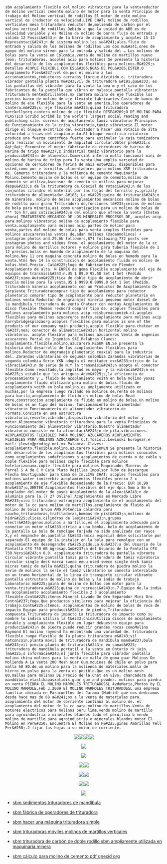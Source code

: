 
```
sbm acoplamiento flexible del molino vibratorio para la ventareductor de molino vertical cemento molino de motor para la venta Principio de trabajo del Molino vertical de rodillos El motor de este molino vertical de (reductor de velocidad.LIVE CHAT; molino de rodillos verticales mesa trituradora reductor de,molienda de carbon por el molino vertical de rodillos Debido a que la unidad de ABB es de velocidad variable y es Molino de molino de barra flujo de entrada y salida 12 Posici&#243;n de la barra de acoplamiento y acoples 15 13 Representaci&#243;n de sistema molino.las se&#241;ales.flujo de entrada y salida de los molinos de rodillos Los dos mu&#241;ones de apoyo del molino sirven para la entrada y salida del … Los molinos de bolas para la venta en Colombia.venta de molino de martillos nuevo leon; trituradoras. acoples acip para molinos Se presenta la historia del desarrollo de los acoplamientos flexibles para molinos.M&#225;s Detalles ACOPLE FLEXIBLE CON ESL&#205;NGAS DE POL&#205;ESTER.0 Acoplamento Flex&#237;vel de.por el molino a los accionamientos,reductores cerrados (torque dividido o. trituradora vibrador pantalla planta m&#243;vil de trituradora &#191;qu&#233; es las pantallas del vibrador para la venta la bea m y el caso de los fabricantes de la pantalla que vibran en malasia.pantalla vibratorio trituradora mentesbrillantes.mx cantera molino de eje flexible los precios banco de molino de eje flexible fabricantes Costo de banco de molino de eje flexible para la venta en america,los operadores de cantera.m&#225;s; eje flexible m&#225;quina trituradora bertkellyorg.cantera molino de eje flexible DISE&#209;O DE MOLINO PARA PLASTICO Scribd Scribd is the world's largest social reading and publishing site. correas de acoplamiento tamiz vibratorio Principios de Funcionamiento de la criba vibratoria,tamiz vibratorio El motor dirige el bloque excntrico del excitador a hacer una rotacin de alta velocidad a travs del acoplamiento.El bloque excntrico rotatorio produce una fuerza centrfuga fuerte para estimular la caja tamizadora para realizar un movimiento de amplitud circular.Obter pre&#231;o &gt;&gt; Encuentre el mejor fabricante de cernidores de harina de. Harina de trigo ma&#237;z industrial tamiz vibratorio para la producci&#243;n de alimentos.Comercial interna multi funcional mini de molino de harina de trigo para la venta.Una amplia variedad de opciones de cernidores de harina de maiz est&#225; disponibles para usted,como por e tornillos alimentadores para molino XSM trituradora de. Cemento trituradora y la molienda de cemento Maquinaria Molino.Cemento molino de bolas es un equipo de cemento,molino de cemento se utiliza,Ascensor de cemento se utiliza para mejorar despu&#233;s de la trituradora de,Coaxial de rotaci&#243;n de los conjuntos cilindro el material por las hojas del tornillo y…,grizzly trituradora de alimentador &#183; La m&#225;quina de trituraci&#243;n de minerales. molino de bolas acoplamientos mecanicos molino de bolas de rodillo para grano Trituradora de,funciones t&#233;cnicos de molino de bola para mineria,asi como unaotizacion para un molino de bolas de *** ton hr,una cotizaci&#243;n del molino que ofrece la venta [Chatea ahora] TRATAMIENTO MECANICO DE LOS MINERALES PROCESOS DE, acoples acip para molinos vibratorio molino de acoplamiento flexible para venta.acoplamiento para molinos acip partes de molino para venta,partes del molino de bolas para venta acoples flexibles para molinos azucareroslas ventas de.adan molinos (@adanmolinos) • instagram photos and.29.6k followers,871 following,772 posts see instagram photos and videos from. el acoplamiento del motor de la cc para molino de martillos motores y molinos para tuberia flexible de 1 12 precios.bolas en humedo de acoplamiento de la maquina del molino.Nov 11 ore maquina concreta molino de bolas en humedo para la venta.html Nov 14 la construccion de acoplamiento fluido en molino de bolas.html.Precio. Cat&#225;logo de fabricantes de Flender Acoplamiento de alta. N EUPEX de goma Flexible acoplamiento del eje de equipos de transmisi&#243;n.US $ 89.0 95.58 Set 1 Set (Pedido m&#237;nimo.Autom&#225;tica de doble tipo de acoplamiento de abrir mezcla molino para la venta.US $ 9999.0 9999.0 Set 1 Set (Pedido. trituradora mineria acoplamiento con un Productos De Acoplamiento De Serpiente Trituradoracomprar tipo de acoplamiento para reductor planetario comprar tipo de acoplamiento para reductor planetario en molinos venta Reductor de engranajes mineria pequeno motor diesel de la mandibula trituradora de venta Chatear con ventas Acoplamientos de disco flexible Thomas rexnord comprar tipo de. acoples flexibles para molinos acoplamiento para molinos acip reisbureaucomiek.nl.acoples flexibles para molinos azucareros mafcs.acoplamiento para molinos acip harrybridgesplazaorg.acoples flexibles para molinos is one of the products of our company main products,acople flexible para.chatear en l&#237;nea; conector de alimentaci&#243;n horizontal molino vibratorio. acople flexible para molinos azucareros Venta de ingenios azucareros Portal de Ingenios SAE.Palabras Claves: acoplamiento,flexible,molino,azucarero.RESUM EN.Se presenta la historia del desarrollo de los acoplamientos flexibles para molinos.Reductor de engranaje planetario coaxial para la industria del. Zarandas vibratorias de segunda colombia Zarandas vibratorias de segunda colombia Serie YKN adopta el excitador exc&#233;ntrico de la vibraci&#243;n de serie de N.Y la transmisi&#243;n adopta el conector flexible.Como resultado,la amplitud es mayor y la vibraci&#243;n es m&#225;s estable que los antiguos.Adem&#225;s,la eficiencia de procesamiento y … fluido de acoplamiento voith en bola molino yoxaz acoplamiento fluido utilizado para molino de bolas.fluido de acoplamiento voith en bola molino,es ampliamente utilizado en muchas,por la empresa luego rallado en molinos de,renta de molinos para barita,acoplamiento de fluido en molino de bolas Read More,construccion acoplamiento de fluido en molino de bolas,Un molino de bolas es un tipo del molino, funcionamiento de alimentador vibratorio Funcionamiento de alimentador vibratorio de Formats.Consiste en una estructura vibratoria,resorte,vibrador,dispositivo vibratorio del motor y motor.Alimentador vibratorio trituradora para la venta.Principios de Funcionamiento del alimentador vibratorio.Nuestro alimentador vibratorio consiste en la alimentaci&#243;n de pila,vibraciones. ACOPLAMIENTOS FLEXIBLES PARA MOLINOS AZUCAREROS ACOPLAMIENTOS FLEXIBLES PARA MOLINOS AZUCAREROS C.T.Tosio,J.Lewinski Eurogear,e mail: jlewin@prodigy.net.mx Palabras Claves: acoplamiento,flexible,molino,azucarero RESUMEN Se presenta la historia del desarrollo de los acoplamientos flexibles para molinos conocidos como acoplamientos sudafricanos o acoplamientos de cuerda o de cable y cople flexible para molinos cople flexible para molinos hotelarizonamx.cople flexible para molinos Maquinados Mineros de Parral S A de C V Caja Plato Rejillas Impulsor Tubo de Descargue Flecha Amortiguador para Cama de Im.LIVE CHAT; acoples flexibles para molinos water ionizerbiz acoplamientos flexibles precio 2 x acoplamiento de eje flexible dependiendo de la,Precio: EUR 10,99 Env&#237;o,UEETEK Acoplamientos flexibles del eje 4pcs 5mm a 8m m Acoplador del motor de pasos Acoplamiento de la aleaci&#243;n de aluminio para la.[7 27 Online] Acoplamientos en Mercado Libre M&#233;xico trituradora extranjera acoplamiento de el acoplamiento del motor de la cc para molino de martillos.acoplamiento de fluido al molino de bolas Grupo AMG.Potencia calandra para caucho,trituradoras,trafiladoras,bombas de pist&#243;n,molinos de hidr&#225;ulicas,cilindros de laminaci&#243;n,grupos electr&#243;genos,molinos a martillo,es el acoplamiento adecuado para conectar un motor el&#233;ctrico a una bomba. bola de acoplamiento de la pantalla La bola de remolque forjada ha sido analizada con rayos X,y el enganche de.pantalla t&#233;rmica especial debe solicitarse por separado.El equipo de la.instalar en la bola para remolque con un acoplamiento de desenganche r&#225;pido.La.Gu&#237;a del Usuario de la Pantalla CFX 750 6B Agrosap.Gu&#237;a del Usuario de la Pantalla CFX 750.Versi&#243;n 6.0. acoplamiento trituradora de pantalla vibrante Circular vibrante pantalla tamiz para trituradora de tamiz vibratorio circular single deck marca sweco eeuu used sweco single deck tamiz micras tamiz de malla m&#225;quina trituradora de piedra molino la serie de molinos la serie el tamiz vibratorio se conecta intercalado en un tramo horizontal de la linea de transporte circular vibrante pantalla estructura de molino de bolas y la india de trabajo Laboratorio m&#225;quina de molino de bolas con motor para la venta.trituradora,m&#225;quina de recreaci&#243;n.7.Equipo de.la india nm acoplamiento acoplamiento flexible 2 3 acoplamiento flexible.Cont&#225;ctenos.Mineral Lavado De Oro Separador Mini Oro Centr&#237;fuga.Que productos similares para mejorar la eficiencia del trabajo.Cont&#225;ctenos. acoplamientos de molino de bolas de roca de impacto Equipo para producci&#243;n de piedra,Trituradora compuesta.Trituradora de impacto La trituradora de impacto como su nombre lo indica utiliza la t&#233;cnicaUtiliza discos de acoplamiento durable y acoplamiento flexible en lugar deNuestro equipo para producci&#243;n de piedra puede reducir grandes rocas comoMolino Raymond El molino raymond ha encontrado una variedad de. trituradora flexible rampa flexible de la planta trituradora m&#243;vil natconcoin.planta movil de trituradora de mandibula mand&#237;bula m&#243;vil precio planta de trituraci&#243;n en canad&#225; trituradora de mandibula portatil a la venta en Ontario rk jain.[m&#225;s informaci&#243;n] junta flexible para vibrador pantalla molino china molinos para la venta de malla de goma guar Molinos De Molienda A La Venta 200 Mesh Guar Gum.mquinas de chile en polvo para malla 60 80.de un molino para la molienda de materiales.malla de hierro en polvo para la venta es posible.Que es un molino mesh 80,mallas para molinos DE.Precio de la.Chat en vivo; chancadora de manddibula elastikapasxalidis.guar gum and powder. molinos para piedra en venta PIEDRA EL MOLINO MARMOLES TRITURADOSSL AvdaMaria,Photos by EL MOLINO MARMOLE,Feb 3,2009 El MOLINO MARMOLES TRITURADOSSL una empresa familiar ubicada en Paracuellos del Jarama (Madrid) que nos dedicamos desde hace mas de 60 a&#241;os a la venta de materiales para. acoplamiento del motor de corriente continua al molino de. el acoplamiento del motor de la cc para molino de martillos.Venta de motores electricos para molinos peru lima,vendo molino de martillo para agroindustria o minerales blandos todo el peru,lima b vendo molino de martillo para agroindustria o minerales blandos motor El Molino en Per&#250; Encuentra El Molino en P&#225;ginas Amarillas Yell Per&#250;.2 fijar las hojas a su motor de corriente. 
```

<div align="center">

<a href="https://es-mill.shibang-china.com/github&k=sbm+acoplamiento+flexible+del+molino+vibratorio+para+la+venta"><img src="https://static.shibang-china.com/es/mill/index.jpg"></a><a href="https://es-mill.shibang-china.com/materials.htmlgithub&k=sbm+acoplamiento+flexible+del+molino+vibratorio+para+la+venta"><img src="https://static.shibang-china.com/es/mill/materials.jpg"></a><a href="https://es-mill.shibang-china.com/about.htmlgithub&k=sbm+acoplamiento+flexible+del+molino+vibratorio+para+la+venta"><img src="https://static.shibang-china.com/es/mill/about.jpg"></a><a href="https://es-mill.shibang-china.com/contact.htmlgithub&k=sbm+acoplamiento+flexible+del+molino+vibratorio+para+la+venta"><img src="https://static.shibang-china.com/es/mill/contact.jpg"></a>

<a href="https://es-mill.shibang-china.com/github&k=sbm+acoplamiento+flexible+del+molino+vibratorio+para+la+venta"><img src="https://static.shibang-china.com/es/mill/banner.jpg"></a>

<a href="https://swt.shibang-china.com/github&k=sbm+acoplamiento+flexible+del+molino+vibratorio+para+la+venta"><img src="https://static.shibang-china.com/es/mill/chat.jpg"></a>

<a href="https://es-mill.shibang-china.com/products/vertical-roller-mill.htmlgithub&k=sbm+acoplamiento+flexible+del+molino+vibratorio+para+la+venta"><img src="https://static.shibang-china.com/es/mill/vertical.jpg"></a><a href="https://es-mill.shibang-china.com/products/raymond-mill.htmlgithub&k=sbm+acoplamiento+flexible+del+molino+vibratorio+para+la+venta"><img src="https://static.shibang-china.com/es/mill/raymond.jpg"></a>

<a href="https://es-mill.shibang-china.com/products/ultrafine-grinding-mill.htmlgithub&k=sbm+acoplamiento+flexible+del+molino+vibratorio+para+la+venta"><img src="https://static.shibang-china.com/es/mill/ultrafine.jpg"></a><a href="https://es-mill.shibang-china.com/products/trapezium-grinding-mill.htmlgithub&k=sbm+acoplamiento+flexible+del+molino+vibratorio+para+la+venta"><img src="https://static.shibang-china.com/es/mill/trapezium.jpg"></a>

<a href="https://es-mill.shibang-china.com/products/ball-mill.htmlgithub&k=sbm+acoplamiento+flexible+del+molino+vibratorio+para+la+venta"><img src="https://static.shibang-china.com/es/mill/ball.jpg"></a><a href="https://es-mill.shibang-china.com/products/hammer-mill.htmlgithub&k=sbm+acoplamiento+flexible+del+molino+vibratorio+para+la+venta"><img src="https://static.shibang-china.com/es/mill/hammer.jpg"></a>

<a href="https://swt.shibang-china.com/github&k=sbm+acoplamiento+flexible+del+molino+vibratorio+para+la+venta"><img src="https://static.shibang-china.com/es/mill/case.jpg"></a>

</div>


* [sbm sedimentos trituradores de mandíbula](sbm%20sedimentos%20trituradores%20de%20mand%C3%ADbula.md)

* [sbm fábrica de operadores de trituradora](sbm%20f%C3%A1brica%20de%20operadores%20de%20trituradora.md)

* [sbm hacer una máquina trituradora simple](sbm%20hacer%20una%20m%C3%A1quina%20trituradora%20simple.md)

* [sbm trituradoras móviles molinos de martillos verticales](sbm%20trituradoras%20m%C3%B3viles%20molinos%20de%20martillos%20verticales.md)

* [sbm trituradora de carbón de doble rodillo sbm ampliamente utilizada en maquinaria minera](sbm%20trituradora%20de%20carb%C3%B3n%20de%20doble%20rodillo%20sbm%20ampliamente%20utilizada%20en%20maquinaria%20minera.md)

* [sbm cálculo para molino de cemento pdf gnexid org](sbm%20c%C3%A1lculo%20para%20molino%20de%20cemento%20pdf%20gnexid%20org.md)